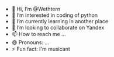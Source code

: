 - 👋 Hi, I’m @Wethtern
- 👀 I’m interested in coding of python
- 🌱 I’m currently learning in another place
- 💞️ I’m looking to collaborate on Yandex
- 📫 How to reach me ...
- 😄 Pronouns: ...
- ⚡ Fun fact: I'm musicant

<!---
Wethtern/Wethtern is a ✨ special ✨ repository because its `README.md` (this file) appears on your GitHub profile.
You can click the Preview link to take a look at your changes.
--->
